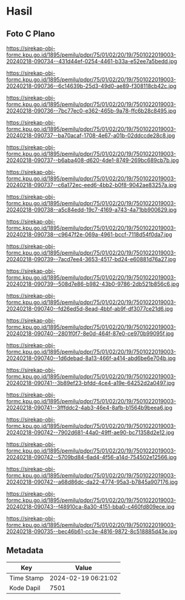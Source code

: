 # Hasil

## Foto C Plano

https://sirekap-obj-formc.kpu.go.id/1895/pemilu/pdpr/75/01/02/20/19/7501022019003-20240218-090734--431d44ef-0254-4461-b33a-e52ee7a5bedd.jpg

https://sirekap-obj-formc.kpu.go.id/1895/pemilu/pdpr/75/01/02/20/19/7501022019003-20240218-090736--6c14639b-25d3-49d0-ae89-f308118cb42c.jpg

https://sirekap-obj-formc.kpu.go.id/1895/pemilu/pdpr/75/01/02/20/19/7501022019003-20240218-090736--7bc77ec0-e362-465b-9a78-ffc6b28c8495.jpg

https://sirekap-obj-formc.kpu.go.id/1895/pemilu/pdpr/75/01/02/20/19/7501022019003-20240218-090737--ba70acaf-1708-4e67-a01b-02ddccde28c8.jpg

https://sirekap-obj-formc.kpu.go.id/1895/pemilu/pdpr/75/01/02/20/19/7501022019003-20240218-090737--b6aba408-d620-4de1-8749-269bc689cb7b.jpg

https://sirekap-obj-formc.kpu.go.id/1895/pemilu/pdpr/75/01/02/20/19/7501022019003-20240218-090737--c6a172ec-eed6-4bb2-b0f8-9042ae83257a.jpg

https://sirekap-obj-formc.kpu.go.id/1895/pemilu/pdpr/75/01/02/20/19/7501022019003-20240218-090738--a5c84edd-19c7-4169-a743-4a71bb900629.jpg

https://sirekap-obj-formc.kpu.go.id/1895/pemilu/pdpr/75/01/02/20/19/7501022019003-20240218-090738--c9647f2e-069a-4961-bccf-7118d54f0da7.jpg

https://sirekap-obj-formc.kpu.go.id/1895/pemilu/pdpr/75/01/02/20/19/7501022019003-20240218-090739--7acd7ee4-3653-4517-bd24-e60881d76a27.jpg

https://sirekap-obj-formc.kpu.go.id/1895/pemilu/pdpr/75/01/02/20/19/7501022019003-20240218-090739--508d7e86-b982-43b0-9786-2db521b856c6.jpg

https://sirekap-obj-formc.kpu.go.id/1895/pemilu/pdpr/75/01/02/20/19/7501022019003-20240218-090740--fd26ed5d-8ead-4bbf-ab9f-df3077ce21d6.jpg

https://sirekap-obj-formc.kpu.go.id/1895/pemilu/pdpr/75/01/02/20/19/7501022019003-20240218-090740--2801f0f7-8e0d-464f-87e0-ce970b99095f.jpg

https://sirekap-obj-formc.kpu.go.id/1895/pemilu/pdpr/75/01/02/20/19/7501022019003-20240218-090740--1d6debad-8a13-466f-a414-abd6be6e704b.jpg

https://sirekap-obj-formc.kpu.go.id/1895/pemilu/pdpr/75/01/02/20/19/7501022019003-20240218-090741--3b89ef23-bfdd-4ce4-a19e-64252d2a0497.jpg

https://sirekap-obj-formc.kpu.go.id/1895/pemilu/pdpr/75/01/02/20/19/7501022019003-20240218-090741--3fffddc2-4ab3-46e4-8afb-b1564b9beea6.jpg

https://sirekap-obj-formc.kpu.go.id/1895/pemilu/pdpr/75/01/02/20/19/7501022019003-20240218-090742--7902d681-44a0-49ff-ae90-bc71358d2e12.jpg

https://sirekap-obj-formc.kpu.go.id/1895/pemilu/pdpr/75/01/02/20/19/7501022019003-20240218-090742--5709bd84-6ad4-4f56-a14d-754502e12566.jpg

https://sirekap-obj-formc.kpu.go.id/1895/pemilu/pdpr/75/01/02/20/19/7501022019003-20240218-090742--a68d86dc-da22-4774-95a3-b7845a907176.jpg

https://sirekap-obj-formc.kpu.go.id/1895/pemilu/pdpr/75/01/02/20/19/7501022019003-20240218-090743--f48910ca-8a30-4151-bba0-c460fd809ece.jpg

https://sirekap-obj-formc.kpu.go.id/1895/pemilu/pdpr/75/01/02/20/19/7501022019003-20240218-090735--bec46b61-cc3e-4816-9872-8c518885d43e.jpg


## Metadata

| Key        | Value               |
| ---------- | ------------------- |
| Time Stamp | 2024-02-19 06:21:02 |
| Kode Dapil | 7501                |




